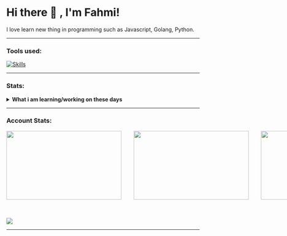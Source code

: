 # Hi there 👋 , I'm Fahmi!
I love learn new thing in programming such as Javascript, Golang, Python.  

<hr> 

### Tools used:
[![Skills](https://skillicons.dev/icons?i=js,ts,html,css,react,express,mysql,postgresql,mongo,nodejs,github,markdown,npm,python&theme=dark&perline=6)](https://github.com/tandpfun/skill-icons)

<hr>

### Stats:
<details>
 <summary><strong>What i am learning/working on these days</strong></summary>
    - 🌱 I’m currently learning Python, Javascript, Artificial intelligent, and Golang </br>
    - 👯 I’m looking to collaborate on Automation Project, Website. </br>
    - 🤔 I’m looking for help with master of programming. hehe </br>
    - 💬 Ask me about anything.</br>
    - 📫 How to reach me: <a href="mailto:fahmixd404@gmail.com">Email me!</a>  </br>
    - 😄 Pronouns: He/Him </br>
</details>

<hr>

### Account Stats:
<div style="display: flex; width: 100%; gap: 2rem;">
 <a href="https://github.com/Fahmi-XD">
   <img height="180" width="300" align="center" src="https://github-readme-stats.vercel.app/api?username=Fahmi-XD&card_width=300&bg_color=101010&title_color=01bdff&text_color=ffffff&border_color=01bdff&border=10" />
 </a>
 <a href="https://github.com/Fahmi-XD">
  <img height="180" width="300" align="center" src="https://github-readme-streak-stats.herokuapp.com/?user=Fahmi-XD&theme=radical&hide_border=false" />
 </a>
 <a href="https://github.com/Fahmi-XD">
   <img height="180" width="300" align="center" src="https://github-readme-stats.vercel.app/api/top-langs?username=Fahmi-XD&layout=compact&langs_count=10&card_width=300&bg_color=101010&title_color=01bdff&text_color=ffffff&border_color=01bdff&border=10" />
 </a>
</div>

<br>
<br>

![](https://github-profile-trophy.vercel.app/?username=Fahmi-XD&theme=radical&no-frame=false&no-bg=true&margin-w=4)

<hr>
